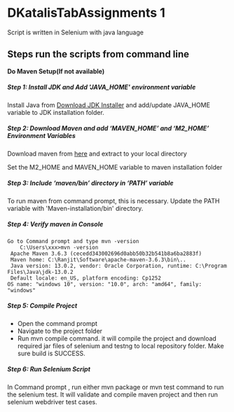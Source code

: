# DKatalisTabAssignments 1
 Script is written in Selenium with java language
## **Steps run the scripts from command line**

**Do Maven Setup(If not available)**

##### Step 1: Install JDK and Add 'JAVA_HOME' environment variable	

Install Java from [Download JDK Installer](https://www.oracle.com/java/technologies/javase-downloads.html) and add/update JAVA_HOME variable to JDK installation folder.
		 
##### Step 2: Download Maven and add ‘MAVEN_HOME’ and ‘M2_HOME’ Environment Variables
Download maven from [here](https://maven.apache.org/download.cgi) and extract to your local directory

Set the M2_HOME and MAVEN_HOME variable to maven installation folder
	 
##### Step 3: Include ‘maven/bin’ directory in ‘PATH’ variable
To run maven from command prompt, this is necessary. Update the PATH variable with 'Maven-installation/bin' directory.

##### Step 4: Verify maven in Console
    Go to Command prompt and type mvn -version
		C:\Users\xxx>mvn -version
     Apache Maven 3.6.3 (cecedd343002696d0abb50b32b541b8a6ba2883f)
     Maven home: C:\Ranjit\Software\apache-maven-3.6.3\bin\..
     Java version: 13.0.2, vendor: Oracle Corporation, runtime: C:\Program Files\Java\jdk-13.0.2
     Default locale: en_US, platform encoding: Cp1252
    OS name: "windows 10", version: "10.0", arch: "amd64", family: "windows"

##### Step 5: Compile Project
* Open the command prompt 
* Navigate to the project folder
* Run mvn compile command. it will compile the project and download required jar files of selenium and testng to local repository folder. Make sure build is SUCCESS.

##### Step 6: Run Selenium Script
   In Command prompt , run either mvn package or mvn test command to run the selenium test. 
   It will validate and compile maven project and then run selenium webdriver test cases. 
	 
	 
